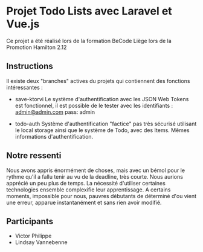# Projet Todo Lists avec Laravel et Vue.js

Ce projet a été réalisé lors de la formation BeCode Liège lors de la Promotion Hamilton 2.12

## Instructions

Il existe deux "branches" actives du projets qui contiennent des fonctions intéressantes :
* save-ktorvi
Le système d'authentification avec les JSON Web Tokens est fonctionnel, il est possible de le tester avec les identifiants : admin@admin.com pass: admin

* todo-auth
Système d'authentification "factice" pas très sécurisé utilisant le local storage ainsi que le système de Todo, avec des Items.
Mêmes informations d'authentification.

## Notre ressenti 
Nous avons appris énormément de choses, mais avec un bémol pour le rythme qu'il a fallu tenir au vu de la deadline, très courte. Nous aurions apprécié un peu plus de temps. 
La nécessité d'utiliser certaines technologies ensemble complexifie leur apprentissage. A certains moments, impossible pour nous, pauvres débutants de déterminé d'ou vient une erreur, apparue instantanément et sans rien avoir modifié. 
 

## Participants

* Victor Philippe
* Lindsay Vannebenne
